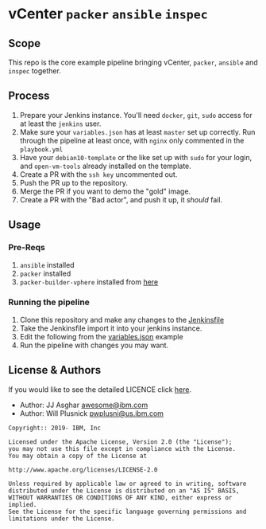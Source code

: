 # vCenter `packer` `ansible` `inspec`

## Scope

This repo is the core example pipeline bringing vCenter, `packer`,
`ansible` and `inspec` together.

## Process

1) Prepare your Jenkins instance. You'll need `docker`, `git`, `sudo` access for at least the `jenkins` user.
2) Make sure your `variables.json` has at least `master` set up correctly. Run through the pipeline at least once, with `nginx` only commented in the `playbook.yml`
3) Have your `debian10-template` or the like set up with `sudo` for your login, and `open-vm-tools` already installed on the template.
4) Create a PR with the `ssh key` uncommented out.
5) Push the PR up to the repository.
6) Merge the PR if you want to demo the "gold" image.
7) Create a PR with the "Bad actor", and push it up, it _should_ fail.

## Usage

### Pre-Reqs

1) `ansible` installed
2) `packer` installed
3) `packer-builder-vphere` installed from [here][builder_vsphere]

### Running the pipeline

1) Clone this repository and make any changes to the [Jenkinsfile](./Jenkinsfile)
2) Take the Jenkinsfile import it into your jenkins instance.
3) Edit the following from the [variables.json](./debian10/variables.json) example
4) Run the pipeline with changes you may want.

## License & Authors

If you would like to see the detailed LICENCE click [here](./LICENCE).

- Author: JJ Asghar <awesome@ibm.com>
- Author: Will Plusnick <pwplusni@us.ibm.com>

```text
Copyright:: 2019- IBM, Inc

Licensed under the Apache License, Version 2.0 (the "License");
you may not use this file except in compliance with the License.
You may obtain a copy of the License at

http://www.apache.org/licenses/LICENSE-2.0

Unless required by applicable law or agreed to in writing, software
distributed under the License is distributed on an "AS IS" BASIS,
WITHOUT WARRANTIES OR CONDITIONS OF ANY KIND, either express or implied.
See the License for the specific language governing permissions and
limitations under the License.
```

[builder_vsphere]: https://github.com/jetbrains-infra/packer-builder-vsphere
